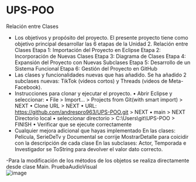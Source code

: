 # UPS-POO
Relación entre Clases
- Los objetivos y propósito del proyecto.
  El presente proyecto tiene como objetivo principal desarrollar las 6 etapas de la Unidad 2. Relación entre Clases
  Etapa 1: Importación del Proyecto en Eclipse
  Etapa 2: Incorporación de Nuevas Clases
  Etapa 3: Diagrama de Clases
  Etapa 4: Expansión del Proyecto con Nuevas Subclases
  Etapa 5: Desarrollo de un Sistema Funcional
  Etapa 6: Gestión del Proyecto en GitHub
- Las clases y funcionalidades nuevas que has añadido.
  Se ha añadido 2 subclases nuevas: TikTok (videos cortos) y Threads (videos de Meta-Facebook).
- Instrucciones para clonar y ejecutar el proyecto.
  • Abrir Eclipse y seleccionar:
  • File > Import... > Projects from Git(with smart import) > NEXT
  • Clone URL > NEXT
  • URL: https://github.com/andrespro963/UPS-POO.git > NEXT
  • main > NEXT Directorio local
  • seleccionar directorio > C:\Users\git\UPS-POO > FINISH
  • Verificar que se ejecute correctamente
- Cualquier mejora adicional que hayas implementado
  En las clases: Pelicula, SerieDeTv y Documental se corrije MostrarDetalle para coicidir con la descripción de cada clase
  En las subclases: Actor, Temporada e Investigador se ToString para devolver el valor dato correcto.

-Para la modificación de los métodos de los objetos se realiza directamente desde clase Main. PruebaAudioVisual  
![image](https://github.com/user-attachments/assets/ba6726a6-62f0-43e9-a565-e1de19835438)
